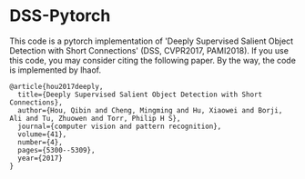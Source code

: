 # DSS-Pytorch

This code is a pytorch implementation of 'Deeply Supervised Salient Object Detection with Short Connections' (DSS, CVPR2017, PAMI2018). If you use this code, you may consider citing the following paper. By the way, the code is implemented by lhaof.
```
@article{hou2017deeply,
  title={Deeply Supervised Salient Object Detection with Short Connections},
  author={Hou, Qibin and Cheng, Mingming and Hu, Xiaowei and Borji, Ali and Tu, Zhuowen and Torr, Philip H S},
  journal={computer vision and pattern recognition},
  volume={41},
  number={4},
  pages={5300--5309},
  year={2017}
}
```

